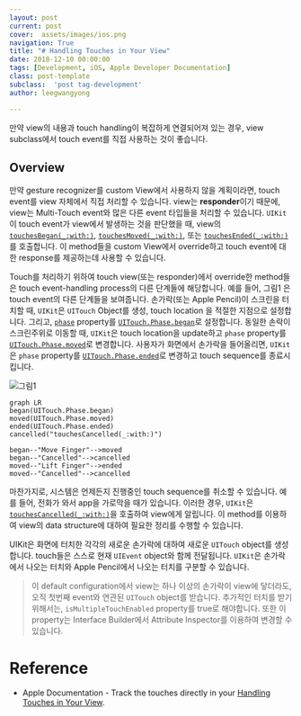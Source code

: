 ```yaml
---
layout: post
current: post
cover:  assets/images/ios.png
navigation: True
title: "# Handling Touches in Your View"
date: 2018-12-10 00:00:00
tags: [Development, iOS, Apple Developer Documentation]
class: post-template
subclass:  'post tag-development'
author: leegwangyong

---
```

만약 view의 내용과 touch handling이 복잡하게 연결되어져 있는 경우, view subclass에서 touch event를 직접 사용하는 것이 좋습니다.

## Overview
만약 gesture recognizer를 custom View에서 사용하지 않을 계획이라면, touch event를 view 자체에서 직접 처리할 수 있습니다. view는 **responder**이기 때문에, view는 Multi-Touch event와 많은 다른 event 타입들을 처리할 수 있습니다. `UIKit`이 touch event가 view에서 발생하는 것을 판단했을 때, view의 [`touchesBegan(_:with:)`](https://developer.apple.com/documentation/uikit/uiresponder/1621142-touchesbegan), [`touchesMoved(_:with:)`](https://developer.apple.com/documentation/uikit/uiresponder/1621107-touchesmoved), 또는 [`touchesEnded(_:with:)`](https://developer.apple.com/documentation/uikit/uiresponder/1621084-touchesended)를 호출합니다. 이 method들을 custom View에서 override하고 touch event에 대한 response를 제공하는데 사용할 수 있습니다.

Touch를 처리하기 위하여 touch view(또는 responder)에서 override한 method들은 touch event-handling process의 다른 단계들에 해당합니다. 예를 들어, 그림1 은 touch event의 다른 단계들을 보여줍니다. 손가락(또는 Apple Pencil)이 스크린을 터치할 때, `UIKit`은 `UITouch` Object를 생성, touch location 을 적절한 지점으로 설정합니다. 그리고, [`phase`](https://developer.apple.com/documentation/uikit/uitouch/1618113-phase) property를 [`UITouch.Phase.began`](https://developer.apple.com/documentation/uikit/uitouch/phase/began)로 설정합니다. 동일한 손락이 스크린주위로 이동할 때, `UIKit`은 touch location을 update하고 `phase` property를 [`UITouch.Phase.moved`](https://developer.apple.com/documentation/uikit/uitouch/phase/moved)로 변경합니다. 사용자가 화면에서 손가락을 들어올리면, `UIKit`은 `phase` property를 [`UITouch.Phase.ended`](https://developer.apple.com/documentation/uikit/uitouch/phase/ended)로 변경하고 touch sequence를 종료시킵니다. 

![그림1](https://docs-assets.developer.apple.com/published/7c21d852b9/08b952fe-6f46-41eb-8b8a-4830c1d48842.png)

```mermaid
graph LR
began(UITouch.Phase.began)
moved(UITouch.Phase.moved)
ended(UITouch.Phase.ended)
cancelled("touchesCancelled(_:with:)")

began--"Move Finger"-->moved
began--"Cancelled"-->cancelled
moved--"Lift Finger"-->ended
moved--"Cancelled"-->cancelled
```

마찬가지로, 시스템은 언제든지 진행중인 touch sequence를 취소할 수 있습니다. 예를 들어, 전화가 와서 app을 가로막을 때가 있습니다.  이러한 경우, `UIKit`은 [`touchesCancelled(_:with:)`](https://developer.apple.com/documentation/uikit/uiresponder/1621116-touchescancelled)을 호출하여 view에게 알립니다. 이 method를 이용하여 view의 data structure에 대하여 필요한 정리를 수행할 수 있습니다.

UIKit은 화면에 터치한 각각의 새로운 손가락에 대하여 새로운 `UITouch` object를 생성합니다. touch들은 스스로 현재 `UIEvent` object와 함께 전달됩니다. `UIKit`은 손가락에서 나오는 터치와 Apple Pencil에서 나오는 터치를 구분할 수 있습니다.

> 이 default configuration에서 view는 하나 이상의 손가락이 view에 닿더라도, 오직 첫번째 event와 연관된 `UITouch` object를 받습니다. 추가적인 터치를 받기 위해서는, `isMultipleTouchEnabled` property를 true로 해야합니다. 또한 이 property는 Interface Builder에서 Attribute Inspector를 이용하여 변경할 수 있습니다.


# Reference

- Apple Documentation
		-  Track the touches directly in your [Handling Touches in Your View](https://developer.apple.com/documentation/uikit/touches_presses_and_gestures/handling_touches_in_your_view). 
